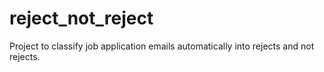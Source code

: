 # reject_not_reject
Project to classify job application emails automatically into rejects and not rejects.
